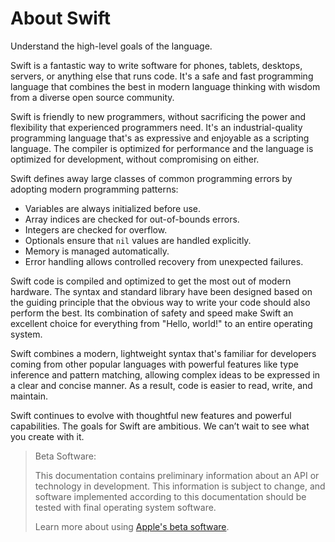 <!--
要翻译的文件：https://github.com/SwiftGGTeam/the-swift-programming-language-in-chinese/blob/swift-6-beta-translation/swift-6-beta.docc/GuidedTour/AboutSwift.md
Swift 文档源文件地址：https://docs.swift.org/swift-book/documentation/the-swift-programming-language/aboutswift
翻译估计用时：⭐️
-->

# About Swift

Understand the high-level goals of the language.

Swift is a fantastic way to write software
for phones, tablets, desktops, servers,
or anything else that runs code.
It's a safe and fast programming language
that combines the best in modern language thinking
with wisdom from a diverse open source community.

Swift is friendly to new programmers,
without sacrificing the power and flexibility
that experienced programmers need.
It's an industrial-quality programming language
that's as expressive and enjoyable as a scripting language.
The compiler is optimized for performance
and the language is optimized for development,
without compromising on either.

Swift defines away large classes of common programming errors
by adopting modern programming patterns:

- Variables are always initialized before use.
- Array indices are checked for out-of-bounds errors.
- Integers are checked for overflow.
- Optionals ensure that `nil` values are handled explicitly.
- Memory is managed automatically.
- Error handling allows controlled recovery from unexpected failures.

Swift code is compiled and optimized to get the most out of modern hardware.
The syntax and standard library have been designed
based on the guiding principle that
the obvious way to write your code should also perform the best.
Its combination of safety and speed make Swift an excellent choice for
everything from "Hello, world!" to an entire operating system.

Swift combines a modern, lightweight syntax
that's familiar for developers coming from other popular languages
with powerful features like type inference and pattern matching,
allowing complex ideas to be expressed in a clear and concise manner.
As a result, code is easier to read, write, and maintain.

Swift continues to evolve with thoughtful new features and powerful capabilities.
The goals for Swift are ambitious.
We can’t wait to see what you create with it.

> Beta Software:
>
> This documentation contains preliminary information about an API or technology in development. This information is subject to change, and software implemented according to this documentation should be tested with final operating system software.
>
> Learn more about using [Apple's beta software](https://developer.apple.com/support/beta-software/).

<!--
This source file is part of the Swift.org open source project

Copyright (c) 2014 - 2022 Apple Inc. and the Swift project authors
Licensed under Apache License v2.0 with Runtime Library Exception

See https://swift.org/LICENSE.txt for license information
See https://swift.org/CONTRIBUTORS.txt for the list of Swift project authors
-->
